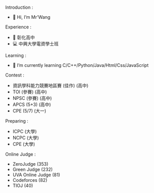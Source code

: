 Introduction :
- 👋 Hi, I’m Mr'Wang

Experience :                                                      
- 🥇 彰化高中                                                
- 💻 中興大學電資學士班

Learning : 
- 🌱 I’m currently learning C/C++/Python/Java/Html/Css/JavaScript

Contest :
- 資訊學科能力競賽地區賽 (佳作) (高中)
- TOI  (參賽) (高中)
- NPSC (參賽) (高中)
- APCS (5+3)  (高中)
- CPE  (5/7)  (大一)

Preparing :
- ICPC (大學)
- NCPC (大學)
- CPE  (大學)

Online Judge :
- ZeroJudge (353) 
- Green Judge (232)
- UVA Online Judge (81)
- Codeforces (82)
- TIOJ (40)
